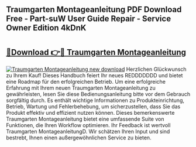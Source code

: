 ## Traumgarten Montageanleitung PDF Download Free - Part-suW User Guide Repair - Service Owner Edition 4kDnK

# <h2><a href="http://df6yli.blite.top/?on=Traumgarten+Montageanleitung">🔗Download 👉🔴 Traumgarten Montageanleitung</a></h2>

[![Traumgarten Montageanleitung new download](https://i.imgur.com/lujVjoI.png)](http://df6yli.blite.top/?on=Traumgarten+Montageanleitung)
Herzlichen Glückwunsch zu Ihrem Kauf! Dieses Handbuch feiert Ihr neues REDDDDDDD und bietet eine Roadmap für den erfolgreichen Betrieb. Um eine erfolgreiche Erfahrung mit Ihrem neuen Traumgarten Montageanleitung zu gewährleisten, lesen Sie diese Bedienungsanleitung bitte vor dem Gebrauch sorgfältig durch. Es enthält wichtige Informationen zu Produkteinrichtung, Betrieb, Wartung und Fehlerbehebung, um sicherzustellen, dass Sie das Produkt effektiv und effizient nutzen können. Dieses bemerkenswerte Traumgarten Montageanleitung bietet eine umfassende Suite von Funktionen, die Ihren Workflow optimieren. Ihr Feedback ist wertvoll Traumgarten MontageanleitungD. Wir schätzen Ihren Input und sind bestrebt, Ihnen einen außergewöhnlichen Service zu bieten.

